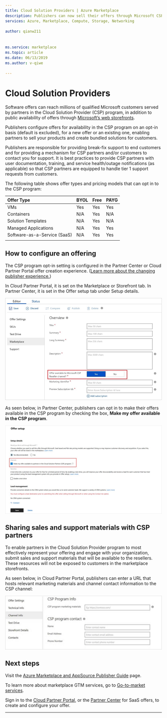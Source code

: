 ```yaml
---
title: Cloud Solution Providers | Azure Marketplace
description: Publishers can now sell their offers through Microsoft CSP partner Channel
services: Azure, Marketplace, Compute, Storage, Networking

author: qianw211


ms.service: marketplace
ms.topic: article
ms.date: 06/13/2019
ms.author: v-qiwe

---
```

# Cloud Solution Providers

Software offers can reach millions of qualified Microsoft customers served by partners in the Cloud Solution Provider (CSP) program, in addition to public availability of offers through [Microsoft’s web storefronts](https://docs.microsoft.com/azure/marketplace/comparing-appsource-azure-marketplace).

Publishers configure offers for availability in the CSP program on an opt-in basis (default is excluded), for a new offer or an existing one, enabling partners to sell your products and create bundled solutions for customers.

Publishers are responsible for providing break-fix support to end customers and for providing a mechanism for CSP partners and/or customers to contact you for support. It is best practices to provide CSP partners with user documentation, training, and service health/outage notifications (as applicable) so that CSP partners are equipped to handle tier 1 support requests from customers.

The following table shows offer types and pricing models that can opt in to the CSP program:

| **Offer Type**    | **BYOL**  |  **Free** | **PAYG**   |
| :---------------- | :---------|:----------|:-----------|
| VMs  | Yes | Yes | Yes |
| Containers | N/A | Yes | N/A |
| Solution Templates | N/A | Yes | N/A |
| Managed Applications | N/A | Yes | Yes |
| Software-as-a-Service (SaaS) | N/A | Yes | Yes |
|   |   |   |

## How to configure an offering

The CSP program opt-in setting is configured in the Partner Center or Cloud Partner Portal offer creation experience. ([Learn more about the changing publisher experience.](https://www.microsoftpartnercommunity.com/t5/Azure-Marketplace-and-AppSource/Cloud-Marketplace-In-Partner-Center/m-p/9738#M293))

In Cloud Partner Portal, it is set on the Marketplace or Storefront tab. In Partner Center, it is set in the Offer setup tab under Setup details.

![CSP opt-in experience in CPP](media/marketplace-publishers-guide/csp-opt-in.png)

As seen below, in Partner Center, publishers can opt in to make their offers available in the CSP program by checking the box, **Make my offer available in the CSP program**.

![CSP opt-in experience in Partner Center](media/marketplace-publishers-guide/pc-csp-opt-in.png)

## Sharing sales and support materials with CSP partners

To enable partners in the Cloud Solution Provider program to most effectively represent your offering and engage with your organization, submit sales and support materials that will be available to the resellers. These resources will not be exposed to customers in the marketplace storefronts.

As seen below, in Cloud Partner Portal, publishers can enter a URL that hosts relevant marketing materials and channel contact information to the CSP channel:

![CSP collateral information](media/marketplace-publishers-guide/cpp-csp-information.png)

## Next steps

Visit the [Azure Marketplace and AppSource Publisher Guide](https://docs.microsoft.com/azure/marketplace/marketplace-publishers-guide) page.

To learn more about marketplace GTM services, go to [Go-to-market services](https://partner.microsoft.com/reach-customers/gtm).

Sign in to the [Cloud Partner Portal](https://cloudpartner.azure.com/), or the [Partner Center](https://partner.microsoft.com/dashboard/account/v3/enrollment/introduction/azureisv) for SaaS offers, to create and configure your offer.

---
